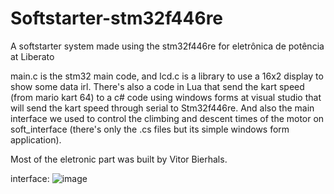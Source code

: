 # Softstarter-stm32f446re
A softstarter system made using the stm32f446re for eletrônica de potência at Liberato

main.c is the stm32 main code, and lcd.c is a library to use a 16x2 display to show some data irl.
There's also a code in Lua that send the kart speed (from mario kart 64) to a c# code using windows forms at visual studio that will send
the kart speed through serial to Stm32f446re. And also the main interface we used to control the climbing and descent times of the motor 
on soft_interface (there's only the .cs files but its simple windows form application).

Most of the eletronic part was built by Vitor Bierhals.

interface:
![image](https://user-images.githubusercontent.com/56324869/71425999-3b41e680-2682-11ea-8d1e-80cfd4e5604d.png)


